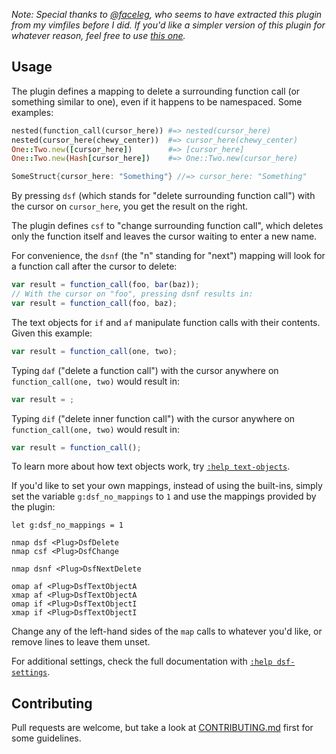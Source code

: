 *Note: Special thanks to [@faceleg](https://github.com/faceleg), who seems to
have extracted this plugin from my vimfiles before I did. If you'd like a
simpler version of this plugin for whatever reason, feel free to use [this
one](https://github.com/faceleg/delete-surrounding-function-call.vim).*

## Usage

The plugin defines a mapping to delete a surrounding function call (or something similar to one), even if it happens to be namespaced. Some examples:

``` ruby
nested(function_call(cursor_here)) #=> nested(cursor_here)
nested(cursor_here(chewy_center))  #=> cursor_here(chewy_center)
One::Two.new([cursor_here])        #=> [cursor_here]
One::Two.new(Hash[cursor_here])    #=> One::Two.new(cursor_here)
```

``` go
SomeStruct{cursor_here: "Something"} //=> cursor_here: "Something"
```

By pressing `dsf` (which stands for "delete surrounding function call") with the cursor on `cursor_here`, you get the result on the right.

The plugin defines `csf` to "change surrounding function call", which deletes only the function itself and leaves the cursor waiting to enter a new name.

For convenience, the `dsnf` (the "n" standing for "next") mapping will look for a function call after the cursor to delete:

``` javascript
var result = function_call(foo, bar(baz));
// With the cursor on "foo", pressing dsnf results in:
var result = function_call(foo, baz);
```

The text objects for `if` and `af` manipulate function calls with their contents. Given this example:

``` javascript
var result = function_call(one, two);
```

Typing `daf` ("delete a function call") with the cursor anywhere on `function_call(one, two)` would result in:

``` javascript
var result = ;
```

Typing `dif` ("delete inner function call") with the cursor anywhere on `function_call(one, two)` would result in:

``` javascript
var result = function_call();
```

To learn more about how text objects work, try [`:help text-objects`](http://vimhelp.appspot.com/motion.txt.html#text%2dobjects).

If you'd like to set your own mappings, instead of using the built-ins, simply set the variable `g:dsf_no_mappings` to `1` and use the <Plug> mappings provided by the plugin:


``` vim
let g:dsf_no_mappings = 1

nmap dsf <Plug>DsfDelete
nmap csf <Plug>DsfChange

nmap dsnf <Plug>DsfNextDelete

omap af <Plug>DsfTextObjectA
xmap af <Plug>DsfTextObjectA
omap if <Plug>DsfTextObjectI
xmap if <Plug>DsfTextObjectI
```

Change any of the left-hand sides of the `map` calls to whatever you'd like, or remove lines to leave them unset.

For additional settings, check the full documentation with [`:help dsf-settings`](https://github.com/AndrewRadev/dsf.vim/blob/master/doc/dsf.txt).

## Contributing

Pull requests are welcome, but take a look at [CONTRIBUTING.md](https://github.com/AndrewRadev/dsf.vim/blob/master/CONTRIBUTING.md) first for some guidelines.
